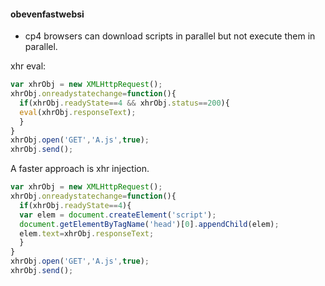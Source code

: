#### obevenfastwebsi

- cp4
browsers can download scripts in parallel but not execute them in parallel.

xhr eval:
```js
var xhrObj = new XMLHttpRequest();
xhrObj.onreadystatechange=function(){
  if(xhrObj.readyState==4 && xhrObj.status==200){
  eval(xhrObj.responseText);
  }
}
xhrObj.open('GET','A.js',true);
xhrObj.send();
```

A faster approach is xhr injection.
```js
var xhrObj = new XMLHttpRequest();
xhrObj.onreadystatechange=function(){
  if(xhrObj.readyState==4){
  var elem = document.createElement('script');
  document.getElementByTagName('head')[0].appendChild(elem);
  elem.text=xhrObj.responseText;
  }
}
xhrObj.open('GET','A.js',true);
xhrObj.send();
```
